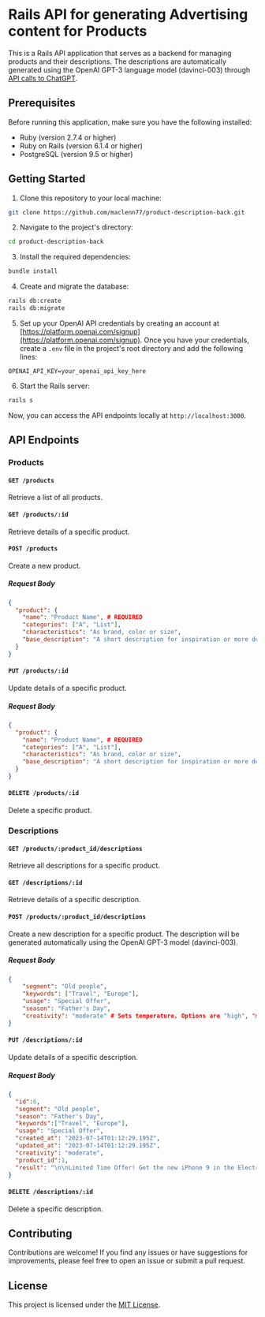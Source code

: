 # Rails API for generating Advertising content for Products

This is a Rails API application that serves as a backend for managing products and their descriptions. The descriptions are automatically generated using the OpenAI GPT-3 language model (davinci-003) through [API calls to ChatGPT](https://platform.openai.com/docs/api-reference).

## Prerequisites

Before running this application, make sure you have the following installed:

- Ruby (version 2.7.4 or higher)
- Ruby on Rails (version 6.1.4 or higher)
- PostgreSQL (version 9.5 or higher)

## Getting Started

1. Clone this repository to your local machine:

```bash
git clone https://github.com/maclenn77/product-description-back.git
```

2. Navigate to the project's directory:

```bash
cd product-description-back
```

3. Install the required dependencies:

```bash
bundle install
```

4. Create and migrate the database:

```bash
rails db:create
rails db:migrate
```

5. Set up your OpenAI API credentials by creating an account at [https://platform.openai.com/signup](https://platform.openai.com/signup). Once you have your credentials, create a `.env` file in the project's root directory and add the following lines:

```dotenv
OPENAI_API_KEY=your_openai_api_key_here
```

6. Start the Rails server:

```bash
rails s
```

Now, you can access the API endpoints locally at `http://localhost:3000`.

## API Endpoints

### Products

#### `GET /products`

Retrieve a list of all products.

#### `GET /products/:id`

Retrieve details of a specific product.

#### `POST /products`

Create a new product.

##### Request Body

```json
{
  "product": {
    "name": "Product Name", # REQUIRED
    "categories": ["A", "List"],
    "characteristics": "As brand, color or size",
    "base_description": "A short description for inspiration or more details"
  }
}
```

#### `PUT /products/:id`

Update details of a specific product.

##### Request Body

```json
{
  "product": {
    "name": "Product Name", # REQUIRED
    "categories": ["A", "List"],
    "characteristics": "As brand, color or size",
    "base_description": "A short description for inspiration or more details"
  }
}
```

#### `DELETE /products/:id`

Delete a specific product.

### Descriptions

#### `GET /products/:product_id/descriptions`

Retrieve all descriptions for a specific product.

#### `GET /descriptions/:id`

Retrieve details of a specific description.

#### `POST /products/:product_id/descriptions`

Create a new description for a specific product. The description will be generated automatically using the OpenAI GPT-3 model (davinci-003).

##### Request Body

```json
{
    "segment": "Old people",
    "keywords": ["Travel", "Europe"],
    "usage": "Special Offer",
    "season": "Father's Day",
    "creativity": "moderate" # Sets temperature. Options are "high", "moderate-high", "moderate", "moderate-low" and "low"
}
```

#### `PUT /descriptions/:id`

Update details of a specific description.

##### Request Body

```json
{
  "id":6,
  "segment": "Old people",
  "season": "Father's Day",
  "keywords":["Travel", "Europe"],
  "usage": "Special Offer",
  "created_at": "2023-07-14T01:12:29.195Z",
  "updated_at": "2023-07-14T01:12:29.195Z",
  "creativity": "moderate",
  "product_id":1,
  "result": "\n\nLimited Time Offer! Get the new iPhone 9 in the Electronics category to make this Father's Day extra special for your loved one. With its advanced features and compatibility, being able to capture every moment of your upcoming Travel Europe adventure will be effortless. \n\nDon't miss out on this amazing deal! Get your iPhone 9 today!"
}
```

#### `DELETE /descriptions/:id`

Delete a specific description.

## Contributing

Contributions are welcome! If you find any issues or have suggestions for improvements, please feel free to open an issue or submit a pull request.

## License

This project is licensed under the [MIT License](https://opensource.org/licenses/MIT).
